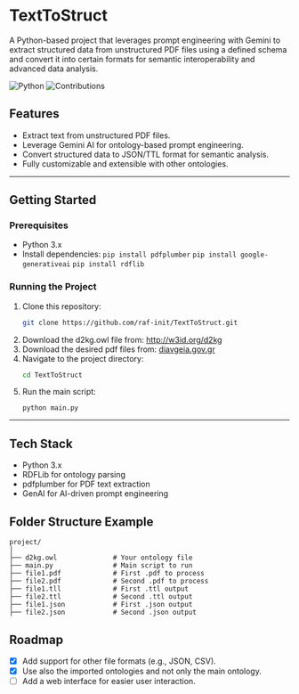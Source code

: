 # TextToStruct
A Python-based project that leverages prompt engineering with Gemini to extract structured data from unstructured PDF files using a defined schema and convert it into certain formats for semantic interoperability and advanced data analysis.

![Python](https://img.shields.io/badge/python-3.x-blue)
![Contributions](https://img.shields.io/badge/contributions-welcome-brightgreen)

## Features
- Extract text from unstructured PDF files.
- Leverage Gemini AI for ontology-based prompt engineering.
- Convert structured data to JSON/TTL format for semantic analysis.
- Fully customizable and extensible with other ontologies.

---

## Getting Started

### Prerequisites
- Python 3.x
- Install dependencies:
  `pip install pdfplumber`
  `pip install google-generativeai`
  `pip install rdflib`

### Running the Project
1. Clone this repository:
   ```bash
   git clone https://github.com/raf-init/TextToStruct.git
2. Download the d2kg.owl file from: http://w3id.org/d2kg
3. Download the desired pdf files from: [diavgeia.gov.gr](https://diavgeia.gov.gr/)
4. Navigate to the project directory:
   ```bash
   cd TextToStruct
5. Run the main script:
   ```
   python main.py
---

## Tech Stack
- Python 3.x
- RDFLib for ontology parsing
- pdfplumber for PDF text extraction
- GenAI for AI-driven prompt engineering

## Folder Structure Example
```
project/
│
├── d2kg.owl              # Your ontology file
├── main.py               # Main script to run
├── file1.pdf             # First .pdf to process
├── file2.pdf             # Second .pdf to process
├── file1.tll             # First .ttl output
├── file2.ttl             # Second .ttl output
├── file1.json            # First .json output
├── file2.json            # Second .json output
```

## Roadmap
- [x] Add support for other file formats (e.g., JSON, CSV).
- [x] Use also the imported ontologies and not only the main ontology.
- [ ] Add a web interface for easier user interaction.
